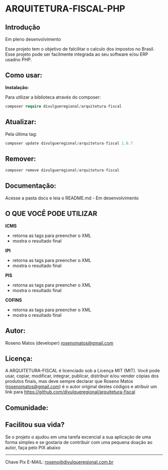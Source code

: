 # ARQUITETURA-FISCAL-PHP

## Introdução

Em pleno desenvolvimento<br>

Esse projeto tem o objetivo de falcilitar o calculo dos impostos no Brasil. Esse projeto pode ser facilmente integrada ao seu software e/ou ERP usadno PHP.

## Como usar:

<b>Instalação: </b>

Para utilizar a biblioteca através do composer:

```php
composer require divulgueregional/arquitetura-fiscal
```

## Atualizar:

Pela última tag: </b>

```php
composer update divulgueregional/arquitetura-fiscal 1.0.7
```

## Remover:

```php
composer remove divulgueregional/arquitetura-fiscal
```

## Documentação:

Acesse a pasta docs e leia o README.md - Em desenvolvimento

## O QUE VOCÊ PODE UTILIZAR

<b>ICMS</b><br>

- retorna as tags para preencher o XML
- mostra o resultado final

<b>IPI</b><br>

- retorna as tags para preencher o XML
- mostra o resultado final

<b>PIS</b><br>

- retorna as tags para preencher o XML
- mostra o resultado final

<b>COFINS</b><br>

- retorna as tags para preencher o XML
- mostra o resultado final

## Autor:

Roseno Matos (developer) rosenomatos@gmail.com<br>

## Licença:

A ARQUITETURA-FISCAL é licenciado sob a Licença MIT (MIT). Você pode usar, copiar, modificar, integrar, publicar, distribuir e/ou vender cópias dos produtos finais, mas deve sempre declarar que Roseno Matos (rosenomatos@gmail.com) é o autor original destes códigos e atribuir um link para https://github.com/divulgueregional/arquitetura-fiscal

## Comunidade:

## Facilitou sua vida?

Se o projeto o ajudou em uma tarefa excencial a sua aplicação de uma forma simples e se gostaria de contribuir com uma pequena doação ao autor, faça pelo PIX abaixo<br><hr>

Chave Pix E-MAIL: roseno@divulgueregional.com.br
